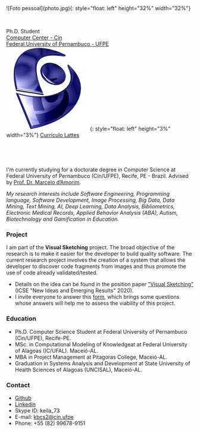 <p>&nbsp;</p>
![Foto pessoal](photo.jpg){: style="float: left" height="32%" width="32%"}

<p>&nbsp;</p>

Ph.D. Student    
[Computer Center - Cin](https://www3.cin.ufpe.br/br/)    
[Federal University of Pernambuco - UFPE](https://www.ufpe.br/)    
![lattes](lattes.jpeg){: style="float: left" height="3%" width="3%"} [Currículo Lattes](http://lattes.cnpq.br/4794576859225227/) 

<p>&nbsp;</p>
<p>&nbsp;</p>

I'm currently studying for a doctorate degree in Computer Science at Federal University of Pernambuco (Cin/UFPE), Recife, PE - Brazil. Advised by [Prof. Dr. Marcelo d’Amorim](https://cin.ufpe.br/~damorim/).

*My research interests include Software Engineering, Programming language, Software Development, Image Processing, Big Data, Data Mining, Text Mining, AI, Deep Learning, Data Analysis, Bibliometrics, Electronic Medical Records, Applied Behavior Analysis (ABA), Autism, Biotechnology and Gamification in Education.*

### Project
I am part of the **Visual Sketching** project.
The broad objective of the research is to make it easier for the developer to build quality software. The current research project involves the creation of a system that allows the developer to discover code fragments from images and thus promote the use of code already validated/tested.

* Details on the idea can be found in the position paper ["Visual Sketching"](https://www.cin.ufpe.br/~damorim/publications/damorim-etal-icsenier2020.pdf) (ICSE "New Ideas and Emerging Results" 2020).
* I invite everyone to answer this [form]( https://forms.gle/hiyCjMmEjFp7pq1v7), which brings some questions whose answers will help me to assess the viability of this project.

### Education
* Ph.D. Computer Science Student at Federal University of Pernambuco (Cin/UFPE), Recife-PE.
* MSc. in Computational Modeling of Knowledgeat at Federal University of Alagoas (IC/UFAL). Maceió-AL.
* MBA in Project Management at Pitagoras College, Maceió-AL.
* Graduation in Systems Analysis and Development at State University of Health Sciences of Alagoas (UNCISAL), Maceió-AL.

### Contact
- [Github](https://github.com/keilabcs/)
- [Linkedin](https://www.linkedin.com/in/keila-barbosa-484ab7192/)
- Skype ID: keila_73
- E-mail: kbcs2@cin.ufpe
- Phone: +55 (82) 99678-9151


